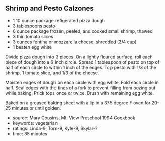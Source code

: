 Shrimp and Pesto Calzones
-------------------------

- 1 10 ounce package refigerated pizza dough
- 3 tablespoons pesto
- 6 ounce package frozen, peeled, and cooked small shrimp, thawed
- 3 thin tomato slices
- 3 ounces fontina or mozzarella cheese, shredded (3/4 cup)
- 1 beaten egg white

Divide pizza dough into 3 pieces.  On a lightly floured surface, roll
each piece of dough into a 6 inch circle.  Spread 1 tablespoon of
pesto on top of half of each circle to within 1 inch of the edges.
Top pesto with 1/3 of the shrimp, 1 tomato slice, and 1/3 of the
cheese.

Moisten edges of dough on each circle with egg white.  Fold each
circle in half.  Seal edges with the tines of a fork to prevent
filling from oozing out while baking.  Prick tops once or twice.
Brush with remaining egg white.

Baked on a greased baking sheet with a lip in a 375 degree F oven for
20-25 minutes or until golden.

- source: Mary Cousins, Mt. View Preschool 1994 Cookbook
- keywords: vegetarian
- ratings: Linda-9, Tom-9, Kyle-9, Skylar-?
- time: 35 minutes
